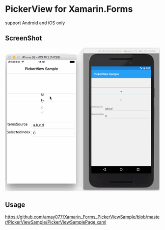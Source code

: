 # PickerView for Xamarin.Forms

support Android and iOS only

## ScreenShot

![](screenshot01.gif)

## Usage

https://github.com/amay077/Xamarin_Forms_PickerViewSample/blob/master/PickerViewSample/PickerViewSamplePage.xaml
